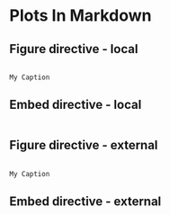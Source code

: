 # Plots In Markdown

## Figure directive - local

```{figure} #my-plot

My Caption
```

## Embed directive - local

```{embed} #my-plot
```

## Figure directive - external

```{figure} xref:guide#img:altair-horsepower

My Caption
```

## Embed directive - external

```{embed} xref:guide#img:altair-horsepower
```